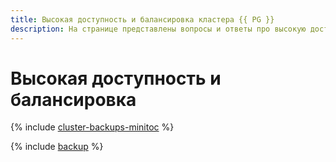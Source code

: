```yaml
---
title: Высокая доступность и балансировка кластера {{ PG }}
description: На странице представлены вопросы и ответы про высокую доступность и балансировку кластера {{ PG }}.
---
```


# Высокая доступность и балансировка

{% include [cluster-backups-minitoc](../../_qa/managed-postgresql/minitoc/ha.md) %}

{% include [backup](../../_qa/managed-postgresql/ha.md) %}
